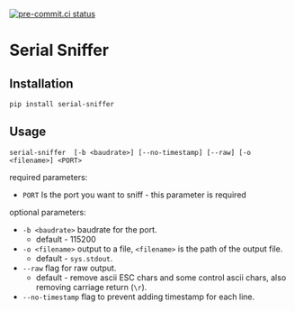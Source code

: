[![pre-commit.ci status](https://results.pre-commit.ci/badge/github/ido123net/serial-sniffer/main.svg)](https://results.pre-commit.ci/latest/github/ido123net/serial-sniffer/main)

# Serial Sniffer

## Installation

```shell
pip install serial-sniffer
```

## Usage

```shell
serial-sniffer  [-b <baudrate>] [--no-timestamp] [--raw] [-o <filename>] <PORT>
```
required parameters:
- `PORT` Is the port you want to sniff - this parameter is required

optional parameters:
- `-b <baudrate>` baudrate for the port.
  - default - 115200
- `-o <filename>` output to a file, `<filename>` is the path of the output file.
  - default - `sys.stdout`.
- `--raw` flag for raw output.
  - default - remove ascii ESC chars and some control ascii chars, also removing carriage return (`\r`).
- `--no-timestamp` flag to prevent adding timestamp for each line.
